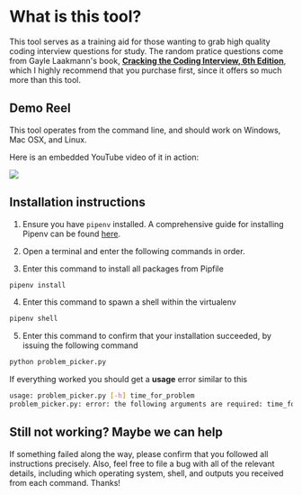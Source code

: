 # What is this tool?

This tool serves as a training aid for those wanting to grab high quality coding interview questions for study. The random pratice questions come from Gayle Laakmann's book, [**Cracking the Coding Interview, 6th Edition**](http://shortn/_y6ydorMcDP), which I highly recommend that you purchase first, since it offers so much more than this tool.

## Demo Reel
This tool operates from the command line, and should work on Windows, Mac OSX, and Linux. 

Here is an embedded YouTube video of it in action:


[![](http://img.youtube.com/vi/U8GumpZ9LMk/0.jpg)](http://www.youtube.com/watch?v=U8GumpZ9LMk "Random Interview Question Picker")

## Installation instructions

1. Ensure you have `pipenv` installed. A comprehensive guide for installing Pipenv can be found [here](https://pipenv.pypa.io/en/latest/installation/).

2. Open a terminal and enter the following commands in order.
   
3. Enter this command to install all packages from Pipfile
```sh
pipenv install
```

4. Enter this command to spawn a shell within the virtualenv
```sh
pipenv shell
```

5. Enter this command to confirm that your installation succeeded, by issuing the following command
```sh
python problem_picker.py
```
If everything worked you should get a **usage** error similar to this
```sh
usage: problem_picker.py [-h] time_for_problem
problem_picker.py: error: the following arguments are required: time_for_problem
```

## Still not working? Maybe we can help
If something failed along the way, please confirm that you followed all instructions precisely. Also, feel free to file a bug with all of the relevant details, including which operating system, shell, and outputs you received from each command. Thanks!
